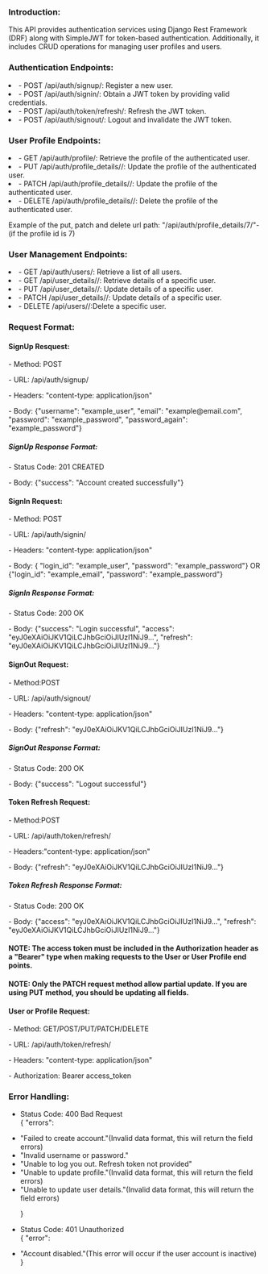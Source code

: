 <h3>Introduction:</h3>
<p>This API provides authentication services using Django Rest Framework (DRF) along with SimpleJWT for token-based authentication. Additionally, it includes CRUD operations for managing user profiles and users.</p>

<h3>Authentication Endpoints:</h3>
<li>- POST /api/auth/signup/: Register a new user.</li>
<li>- POST /api/auth/signin/: Obtain a JWT token by providing valid credentials.</li>
<li>- POST /api/auth/token/refresh/: Refresh the JWT token.</li>
<li>- POST /api/auth/signout/: Logout and invalidate the JWT token.</li>


<h3>User Profile Endpoints:</h3>
<li>- GET /api/auth/profile/: Retrieve the profile of the authenticated user.</li>
<li>- PUT /api/auth/profile_details/<id>/:  Update the profile of the authenticated user.</li> 
<li>- PATCH /api/auth/profile_details/<id>/:  Update the profile of the authenticated user.</li>
<li>- DELETE /api/auth/profile_details/<id>/:  Delete the profile of the authenticated user.</li>

<p>Example of the put, patch and delete url path: "/api/auth/profile_details/7/"- (if the profile id is 7)</p>


<h3>User Management Endpoints:</h3>
<li>- GET /api/auth/users/: Retrieve a list of all users.</li>
<li>- GET /api/user_details/<id>/: Retrieve details of a specific user.</li>
<li>- PUT /api/user_details/<id>/: Update details of a specific user.</li>
<li>- PATCH /api/user_details/<id>/: Update details of a specific user.</li>
<li>- DELETE /api/users/<id>/:Delete a specific user.</li>


<h3>Request Format:</h3>

<h4> SignUp Resquest: </h4>
<p>- Method: POST</p>
<p>- URL: /api/auth/signup/</p>
<p>- Headers: "content-type: application/json" </p>
<p>- Body: {"username": "example_user", "email": "example@email.com", "password": "example_password", "password_again": "example_password"}</p>
<h5> SignUp Response Format: </h5>
<p>- Status Code:  201 CREATED</p>
<p>- Body: {"success": "Account created successfully"} </p>



<h4> SignIn  Request: </h4>
<p>- Method: POST</p>
<p>- URL: /api/auth/signin/</p>
<p>- Headers: "content-type: application/json" </p>
<p>- Body: { "login_id": "example_user", "password": "example_password"}  OR  {"login_id": "example_email", "password": "example_password"} </p>

<h5> SignIn Response Format:</h5>
<p>- Status Code:  200 OK</p>
<p>- Body: {"success": "Login successful", "access": "eyJ0eXAiOiJKV1QiLCJhbGciOiJIUzI1NiJ9...", "refresh": "eyJ0eXAiOiJKV1QiLCJhbGciOiJIUzI1NiJ9..."}</p>




<h4> SignOut  Request: </h4>
<p>- Method:POST</p>
<p>- URL: /api/auth/signout/</p>
<p>- Headers: "content-type: application/json" </p>
<p>- Body: {"refresh": "eyJ0eXAiOiJKV1QiLCJhbGciOiJIUzI1NiJ9..."} </p>

<h5>SignOut Response Format:</h5>
<p>- Status Code: 200 OK</p>
<p>- Body: {"success": "Logout successful"}</p>



<h4> Token Refresh Request: </h4>
<p>- Method:POST</p>
<p>- URL: /api/auth/token/refresh/</p>
<p>- Headers:"content-type: application/json"</p>
<p>- Body: {"refresh": "eyJ0eXAiOiJKV1QiLCJhbGciOiJIUzI1NiJ9..."} </p>

<h5>Token Refresh Response Format:</h5>
<p>- Status Code:  200 OK</p>
<p>- Body: {"access": "eyJ0eXAiOiJKV1QiLCJhbGciOiJIUzI1NiJ9...", "refresh": "eyJ0eXAiOiJKV1QiLCJhbGciOiJIUzI1NiJ9..."} </p>



<h4>NOTE: The access token must be included in the Authorization header as a "Bearer" type when making requests to the User or User Profile end points.</h4>
<h4>NOTE: Only the PATCH request method allow partial update. If you are using PUT method, you should be updating all fields.</h4>

<h4> User or Profile Request: </h4>
<p>- Method: GET/POST/PUT/PATCH/DELETE</p>
<p>- URL: /api/auth/token/refresh/</p>
<p>- Headers: "content-type: application/json"</p>
<p>- Authorization: Bearer access_token</p>



<h3>Error Handling:</h3>

  - Status Code: 400 Bad Request<br>
    {
        "errors":<br> 
            <li>"Failed to create account."(Invalid data format, this will return the field errors)</li>
            <li>"Invalid username or password."</li>
            <li>"Unable to log you out. Refresh token not provided"</li>
            <li>"Unable to update profile."(Invalid data format, this will return the field errors)</li>
            <li>"Unable to update user details."(Invalid data format, this will return the field errors)</li>


    }
  - Status Code: 401 Unauthorized <br>
    {
        "error":<br>
        <li>"Account disabled."(This error will occur if the user account is inactive)</li>
    }
  
